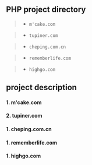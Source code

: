 ## PHP project directory
> * `m'cake.com`  

> * `tupiner.com`

> * `cheping.com.cn`

> * `rememberlife.com`

> * `highgo.com`


## project description
#### 1. m'cake.com
#### 2. tupiner.com
#### 1. cheping.com.cn
#### 1. rememberlife.com
#### 1. highgo.com
